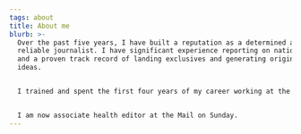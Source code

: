 ```yaml
---
tags: about
title: About me
blurb: >-
  Over the past five years, I have built a reputation as a determined and
  reliable journalist. I have significant experience reporting on national news,
  and a proven track record of landing exclusives and generating original story
  ideas. 


  I trained and spent the first four years of my career working at the Press Association, as both a general news reporter and health and science correspondent. 


  I am now associate health editor at the Mail on Sunday.
---
```

